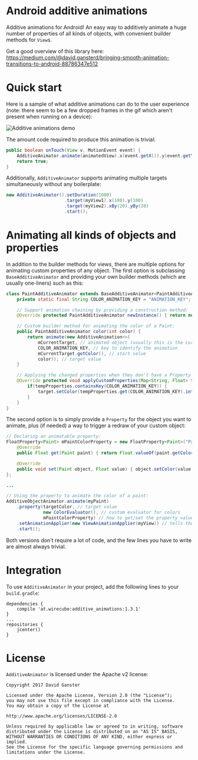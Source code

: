 # Android additive animations

Additive animations for Android!
An easy way to additively animate a huge number of properties of all kinds of objects, with convenient builder methods for `View`s.

Get a good overview of this library here: https://medium.com/@david.gansterd/bringing-smooth-animation-transitions-to-android-88786347e512


# Quick start
Here is a sample of what additive animations can do to the user experience (note: there seem to be a few dropped frames in the gif which aren't present when running on a device):


![Additive animations demo](https://github.com/davidganster/android_additive_animations/blob/master/gif/single_view.gif?raw=true)


The amount code required to produce this animation is trivial:

```java
public boolean onTouch(View v, MotionEvent event) {
    AdditiveAnimator.animate(animatedView).x(event.getX()).y(event.getY()).setDuration(1000).start();
    return true;
}
```

Additionally, `AdditiveAnimator` supports animating multiple targets simultaneously without any boilerplate:

```java
new AdditiveAnimator().setDuration(1000)
                      .target(myView1).x(100).y(100)
                      .target(myView2).xBy(20).yBy(20)
                      .start();
```

# Animating all kinds of objects and properties
In addition to the builder methods for views, there are multiple options for animating custom properties of any object.
The first option is subclassing `BaseAdditiveAnimator` and providing your own builder methods (which are usually one-liners) such as this:

```java
class PaintAdditiveAnimator extends BaseAdditiveAnimator<PaintAdditiveAnimator, Paint> {
    private static final String COLOR_ANIMATION_KEY = "ANIMATION_KEY";

    // Support animation chaining by providing a construction method:
    @Override protected PaintAdditiveAnimator newInstance() { return new PaintAdditiveAnimator(); }

    // Custom builder method for animating the color of a Paint:
    public PaintAdditiveAnimator color(int color) {
        return animate(new AdditiveAnimation<>(
            mCurrentTarget, // animated object (usually this is the current target)
            COLOR_ANIMATION_KEY, // key to identify the animation
            mCurrentTarget.getColor(), // start value
            color)); // target value
    }

    // Applying the changed properties when they don't have a Property wrapper:
    @Override protected void applyCustomProperties(Map<String, Float> tempProperties, Paint target) {
        if(tempProperties.containsKey(COLOR_ANIMATION_KEY)) {
            target.setColor(tempProperties.get(COLOR_ANIMATION_KEY).intValue());
        }
    }
}

```

The second option is to simply provide a `Property` for the object you want to animate, plus (if needed) a way to trigger a redraw of your custom object:

```java
// Declaring an animatable property:
FloatProperty<Paint> mPaintColorProperty = new FloatProperty<Paint>("PaintColor") {
    @Override
    public Float get(Paint paint) { return Float.valueOf(paint.getColor()); }

    @Override
    public void set(Paint object, Float value) { object.setColor(value.intValue()); }
};

...

// Using the property to animate the color of a paint:
AdditiveObjectAnimator.animate(myPaint)
    .property(targetColor, // target value
              new ColorEvaluator(), // custom evaluator for colors
              mPaintColorProperty) // how to get/set the property value
    .setAnimationApplier(new ViewAnimationApplier(myView)) // tells the generic AdditiveObjectAnimator how to apply the changed values
    .start();
```

Both versions don't require a lot of code, and the few lines you have to write are almost always trivial.
# Integration
To use `AdditiveAnimator` in your project, add the following lines to your `build.gradle`:
```
dependencies {
    compile 'at.wirecube:additive_animations:1.3.1'
}
...
repositories {
    jcenter()
}
```

# License
`AdditiveAnimator` is licensed under the Apache v2 license:

```
Copyright 2017 David Ganster

Licensed under the Apache License, Version 2.0 (the "License");
you may not use this file except in compliance with the License.
You may obtain a copy of the License at

http://www.apache.org/licenses/LICENSE-2.0

Unless required by applicable law or agreed to in writing, software
distributed under the License is distributed on an "AS IS" BASIS,
WITHOUT WARRANTIES OR CONDITIONS OF ANY KIND, either express or implied.
See the License for the specific language governing permissions and
limitations under the License.
```
